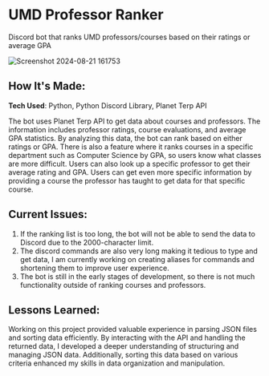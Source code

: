 # UMD Professor Ranker
Discord bot that ranks UMD professors/courses based on their ratings or average GPA

![Screenshot 2024-08-21 161753](https://github.com/user-attachments/assets/c1efa623-6522-43d9-b2ac-a285624041a0)

## How It's Made: 

**Tech Used**: Python, Python Discord Library, Planet Terp API

The bot uses Planet Terp API to get data about courses and professors. The information includes professor ratings, course evaluations, and average GPA statistics. By analyzing this data, the bot can rank based on either ratings or GPA. There is also a feature where it ranks courses in a specific department such as Computer Science by GPA,
so users know what classes are more difficult. Users can also look up a specific professor to get their average rating and GPA. Users can get even more specific information by providing a course the professor has taught to get data for that specific course.

## Current Issues:

1. If the ranking list is too long, the bot will not be able to send the data to Discord due to the 2000-character limit.
2. The discord commands are also very long making it tedious to type and get data, I am currently working on creating aliases for commands and shortening them to improve user experience.
3. The bot is still in the early stages of development, so there is not much functionality outside of ranking courses and professors.

## Lessons Learned: 

Working on this project provided valuable experience in parsing JSON files and sorting data efficiently. By interacting with the API and handling the returned data, I developed a deeper understanding of structuring and managing JSON data. Additionally, sorting this data based on various criteria enhanced my skills in data organization and manipulation. 


